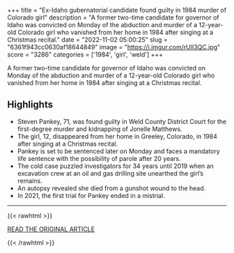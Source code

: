 +++
title = "Ex-Idaho gubernatorial candidate found guilty in 1984 murder of Colorado girl"
description = "A former two-time candidate for governor of Idaho was convicted on Monday of the abduction and murder of a 12-year-old Colorado girl who vanished from her home in 1984 after singing at a Christmas recital."
date = "2022-11-02 05:00:25"
slug = "6361f943cc0630af18644849"
image = "https://i.imgur.com/rUlI3QC.jpg"
score = "3286"
categories = ['1984', 'girl', 'weld']
+++

A former two-time candidate for governor of Idaho was convicted on Monday of the abduction and murder of a 12-year-old Colorado girl who vanished from her home in 1984 after singing at a Christmas recital.

## Highlights

- Steven Pankey, 71, was found guilty in Weld County District Court for the first-degree murder and kidnapping of Jonelle Matthews.
- The girl, 12, disappeared from her home in Greeley, Colorado, in 1984 after singing at a Christmas recital.
- Pankey is set to be sentenced later on Monday and faces a mandatory life sentence with the possibility of parole after 20 years.
- The cold case puzzled investigators for 34 years until 2019 when an excavation crew at an oil and gas drilling site unearthed the girl’s remains.
- An autopsy revealed she died from a gunshot wound to the head.
- In 2021, the first trial for Pankey ended in a mistrial.

---

{{< rawhtml >}}
  <p class="article-category">
    <a target="_blank" href="https://www.reuters.com/world/us/ex-idaho-gubernatorial-candidate-found-guilty-1984-murder-colorado-girl-2022-10-31/">READ THE ORIGINAL ARTICLE</a>
  </p>
{{< /rawhtml >}}
